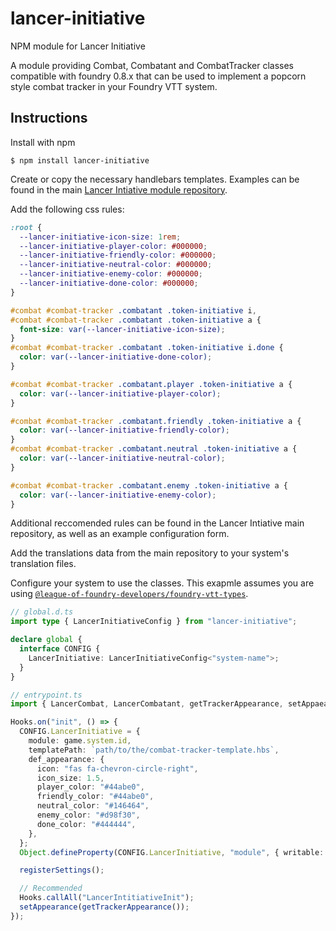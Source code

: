 # lancer-initiative
NPM module for Lancer Initiative

A module providing Combat, Combatant and CombatTracker classes compatible with foundry 0.8.x that can be used to implement a popcorn style combat tracker in your Foundry VTT system. 

## Instructions

Install with npm
```
$ npm install lancer-initiative
```

Create or copy the necessary handlebars templates. Examples can be found in the main [Lancer Intiative module repository](https://github.com/BoltsJ/lancer-initiative/tree/module-refactor/public/templates).

Add the following css rules:
```css
:root {
  --lancer-initiative-icon-size: 1rem;
  --lancer-initiative-player-color: #000000;
  --lancer-initiative-friendly-color: #000000;
  --lancer-initiative-neutral-color: #000000;
  --lancer-initiative-enemy-color: #000000;
  --lancer-initiative-done-color: #000000;
}

#combat #combat-tracker .combatant .token-initiative i,
#combat #combat-tracker .combatant .token-initiative a {
  font-size: var(--lancer-initiative-icon-size);
}
#combat #combat-tracker .combatant .token-initiative i.done {
  color: var(--lancer-initiative-done-color);
}

#combat #combat-tracker .combatant.player .token-initiative a {
  color: var(--lancer-initiative-player-color);
}

#combat #combat-tracker .combatant.friendly .token-initiative a {
  color: var(--lancer-initiative-friendly-color);
}
#combat #combat-tracker .combatant.neutral .token-initiative a {
  color: var(--lancer-initiative-neutral-color);
}

#combat #combat-tracker .combatant.enemy .token-initiative a {
  color: var(--lancer-initiative-enemy-color);
}
```
Additional reccomended rules can be found in the Lancer Intiative main repository, as well as an example configuration form.

Add the translations data from the main repository to your system's translation files.

Configure your system to use the classes. This exapmle assumes you are using [`@league-of-foundry-developers/foundry-vtt-types`](https://github.com/League-of-Foundry-Developers/foundry-vtt-types).

```typescript
// global.d.ts
import type { LancerInitiativeConfig } from "lancer-initiative";

declare global {
  interface CONFIG {
    LancerInitiative: LancerInitiativeConfig<"system-name">;
  }
}

// entrypoint.ts
import { LancerCombat, LancerCombatant, getTrackerAppearance, setAppaearance } from "lancer-initiative";

Hooks.on("init", () => {
  CONFIG.LancerInitiative = {
    module: game.system.id,
    templatePath: `path/to/the/combat-tracker-template.hbs`,
    def_appearance: {
      icon: "fas fa-chevron-circle-right",
      icon_size: 1.5,
      player_color: "#44abe0",
      friendly_color: "#44abe0",
      neutral_color: "#146464",
      enemy_color: "#d98f30",
      done_color: "#444444",
    },
  };
  Object.defineProperty(CONFIG.LancerInitiative, "module", { writable: false });

  registerSettings();

  // Recommended
  Hooks.callAll("LancerIntitiativeInit");
  setAppearance(getTrackerAppearance());
});
```
